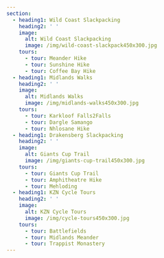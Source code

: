 ```yaml
---
section:
  - heading1: Wild Coast Slackpacking
    heading2: ' '
    image:
      alt: Wild Coast Slackpacking
      image: /img/wild-coast-slackpack450x300.jpg
    tours:
      - tour: Meander Hike
      - tour: Sunshine Hike
      - tour: Coffee Bay Hike
  - heading1: Midlands Walks
    heading2: ' '
    image:
      alt: Midlands Walks
      image: /img/midlands-walks450x300.jpg
    tours:
      - tour: Karkloof Falls2Falls
      - tour: Dargle Samango
      - tour: Nhlosane Hike
  - heading1: Drakensberg Slackpacking
    heading2: ' '
    image:
      alt: Giants Cup Trail
      image: /img/giants-cup-trail450x300.jpg
    tours:
      - tour: Giants Cup Trail
      - tour: Amphitheatre Hike
      - tour: Mehloding
  - heading1: KZN Cycle Tours
    heading2: ' '
    image:
      alt: KZN Cycle Tours
      image: /img/cycle-tours450x300.jpg
    tours:
      - tour: Battlefields
      - tour: Midlands Meander
      - tour: Trappist Monastery
---
```


